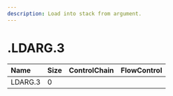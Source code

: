 ```yaml
---
description: Load into stack from argument.
---
```


# .LDARG.3

| Name | Size | ControlChain | FlowControl |
| :--- | :--- | :--- | :--- |
| LDARG.3 | 0 |  |  |

